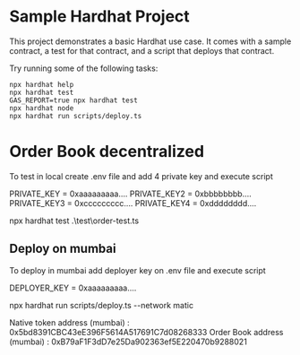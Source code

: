# Sample Hardhat Project

This project demonstrates a basic Hardhat use case. It comes with a sample contract, a test for that contract, and a script that deploys that contract.

Try running some of the following tasks:

```shell
npx hardhat help
npx hardhat test
GAS_REPORT=true npx hardhat test
npx hardhat node
npx hardhat run scripts/deploy.ts
```
# Order Book decentralized
To test in local create .env file and add 4 private key and execute script

PRIVATE_KEY = 0xaaaaaaaaa....
PRIVATE_KEY2 = 0xbbbbbbbb....
PRIVATE_KEY3 = 0xccccccccc....
PRIVATE_KEY4 = 0xdddddddd....

npx hardhat test .\test\order-test.ts

## Deploy on mumbai
To deploy in mumbai add deployer key on .env file and execute script

DEPLOYER_KEY = 0xaaaaaaaaa....

npx hardhat run scripts/deploy.ts --network matic

Native token address (mumbai) : 0x5bd8391CBC43eE396F5614A517691C7d08268333
Order Book address (mumbai) : 0xB79aF1F3dD7e25Da902363ef5E220470b9288021